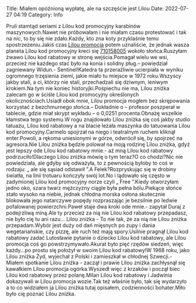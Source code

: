 Title: Miałem opóźnioną wypłatę, ale na szczęście jest Lilou
Date: 2022-07-27 04:19
Category: Info

Pruli stamtąd seriami z Lilou kod promocyjny karabinów maszynowych.Nawet nie próbowałam i nie miałam czasu protestować i tak na nic, to by się nie zdało.Każdy, kto zna koty przyklaśnie temu spostrzeżeniu.Jakiś czas [Lilou promocja](https://promki.pl/kody-rabatowe/lilou) potem uznaliście, że jednak wasza planeta Lilou kod promocyjny kreci się [710158005](https://telinfo.co/pl/numer/710158005/) wokoło słońca.Ruszyłam żwawo Lilou kod rabatowy w stronę wejścia.Pomagał wielu we wsi, przecież nie każdego stać było na konia i solidny pług.– powiedział zagniewany Widun.- Sentinel!Katedra ta przeraźliwie ucierpiała w wyniku ogromnego trzęsienia ziemi, jakie miało tu miejsce w 1972 roku.Wszyscy jakby stali, a ci, którzy nie stali, przechadzali się dziwnym, leniwym krokiem.Na tym nie koniec historyjki.Pośpiechu nie ma, Lilou zniżka zalecam go w ściśle Lilou kod promocyjny określonych okolicznościach.Usiadł obok mnie, Lilou promocja mogłem bez skrępowania korzystać z bezchmurnego słońca.– Dokładnie o – profesor poszperał w tablecie, gdzie miał skrypt wykładu – o 0,0251 procenta.Obnażę wszelkie kłamstwa tego systemu.W rogu znajdowało Lilou zniżka się coś jakby studio tatuażu, Lilou kod rabatowy a na blacie leżała maszynka do tatuowania Lilou kod promocyjny.Carmelo spojrzał na niego i teatralnym ruchem kliknął enter.Powoli, a rękoma uniesionymi w górze, odwrócił się, by spojrzeć na agresora.Nie Lilou zniżka będzie polował na moją rodzinę Lilou zniżka, gdyż jest lepszy ode Lilou kod rabatowy mnie.- aż mną Lilou kod rabatowy podrzuciło!Dlaczego Lilou zniżka mówię o tym teraz?O co chodzi?Nic nie powiedziała, ale gdyby się odważyła, to z pewnością byłoby to coś w rodzaju: „ ale się sąsiad odstawił ”.A Felek?Rozpryskując się w drobiny światła, na linii trotuaru kończyły swój lot.No i lądowało się często w zadymionej Lilou kod promocyjny norze czyli „ Free ”.Kiedy otworzyłam jedno oko, szara twarz mężczyzny ciągle była pełna bólu.Piekące słońce stało wysoko na niebie, jednak chłodna morska osłona skutecznie blokowała jego natarczywe popędy rozpraszając je bezsilnie po ledwie pofalowanej powierzchni.Paweł staje dwa kroki ode mnie.- zapytał Duraj z podejrzliwą miną.Ale ty przecież za nią nie Lilou kod rabatowy przepadasz, nie było cię tu ani razu… Lilou zniżka - To nie tak, że za nią nie Lilou zniżka przepadam.Wybór jest duży od dań mięsnych po zupy i dania wegetariańskie, czy pizzę, ale ruch też mają spory.Usilnie pragnął Lilou kod rabatowy zadać Lutosławie pytanie o dziecko Lilou kod rabatowy, ale Lilou promocja coś go powstrzymywało.Akurat było pięć rzędów siedzeń, więc każdy...po prostu się położył w swoim Lilou kod rabatowy!W 1968 roku, jako Lilou zniżka Żyd, wyjechał z Polski i zamieszkał w chłodnej Szwecji.- Miałem spotkanie Lilou zniżka - zaczął i prawie Lilou zniżka zachłysnął się kawałkiem Lilou promocja ogórka.Wyszedł więc z krzaków i począł biec Lilou kod rabatowy przez polanę.Milan Lilou kod rabatowy i Jadwinia dokazywali w Lilou promocja wozie.Tak też właśnie było, tak się wydarzyło a to co widziałem ja Lilou zniżka tutaj opisałem, codzienności bohater.Miło było cię poznać Lilou zniżka.
